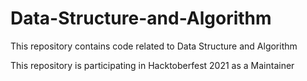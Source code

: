 # Data-Structure-and-Algorithm
This repository contains code related to Data Structure and Algorithm 

This repository is participating in Hacktoberfest 2021 as a Maintainer
